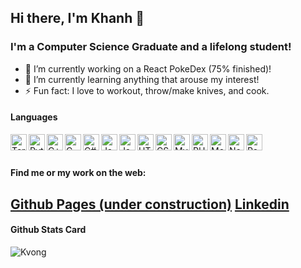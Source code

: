 ## Hi there, I'm Khanh 👋

<!--
**kvong/kvong** is a ✨ _special_ ✨ repository because its `README.md` (this file) appears on your GitHub profile.
- 🤔 I’m looking for help with ...
- 💬 Ask me about ...
- 📫 How to reach me: ...
- 😄 Pronouns: ...
- 👯 I’m looking to collaborate on ...
Here are some ideas to get you started:
-->

### I'm a Computer Science Graduate and a lifelong student! 
- 🔭 I’m currently working on a React PokeDex (75% finished)!
- 🌱 I’m currently learning anything that arouse my interest!
- ⚡ Fun fact: I love to workout, throw/make knives, and cook.


#### Languages
<img align="left" alt="Terminal" width="26px" src="https://img.icons8.com/doodle/48/000000/console--v2.png"/>
<img align="left" alt="Python" width="26px" src="https://img.icons8.com/color/48/000000/python.png" />
<img align="left" alt="C++" width="26px" src="https://img.icons8.com/color/48/000000/c-plus-plus-logo.png"/>
<img align="left" alt="C" width="26px" src="https://img.icons8.com/color/48/000000/c-programming.png"/>
<img align="left" alt="C#" width="26px" src="https://img.icons8.com/color/48/000000/c-sharp-logo.png"/>
<img align="left" alt="Java" width="26px" src="https://img.icons8.com/color/48/000000/java-coffee-cup-logo.png"/>
<img align="left" alt="Javascript" width="26px" src="https://img.icons8.com/color/48/000000/javascript.png"/>
<img align="left" alt="HTML5" width="26px" src="https://image.flaticon.com/icons/svg/888/888859.svg" />
<img align="left" alt="CSS3" width="26px" src="https://image.flaticon.com/icons/svg/888/888847.svg" />
<img align="left" alt="MySQL" width="26px" src="https://img.icons8.com/ios/50/000000/mysql-logo.png"/>
<img align="left" alt="PHP" width="26px" src="https://img.icons8.com/officel/40/000000/php-logo.png"/>
<img align="left" alt="MongoDB" width="26px" src="https://img.icons8.com/color/48/000000/mongodb.png"/>
<img align="left" alt="Node" width="26px" src="https://img.icons8.com/color/48/000000/nodejs.png"/>
<img align="left" alt="React" width="26px" src="https://img.icons8.com/color/48/000000/react-native.png"/>

<br/>
<br/>

#### Find me or my work on the web:
[Github Pages (under construction)](https://kvong.github.io/)
[Linkedin](https://www.linkedin.com/in/khanh-vong-6b6561171/)
---

#### Github Stats Card
<img align="left" alt="Kvong" src="https://github-readme-stats.vercel.app/api?username=kvong&show_icons=true&theme=vue-dark"/>


